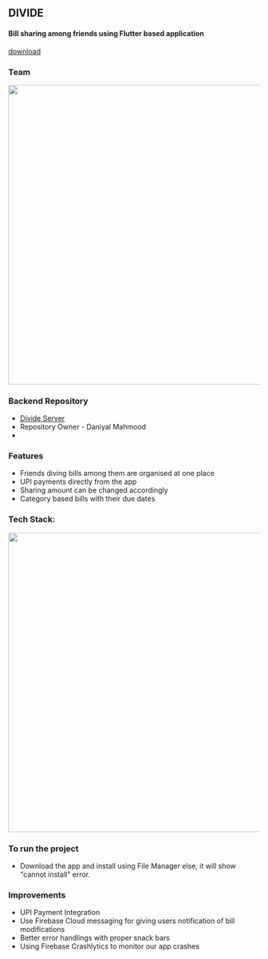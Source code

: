 
## DIVIDE 
#### Bill sharing among friends using Flutter based application
[download](https://raw.githubusercontent.com/reverope/Divide/master/app-armeabi-v7a-release.apk)

### Team
<img src="https://user-images.githubusercontent.com/23384886/139630943-f2919185-d3d1-4ab7-ad77-3c412f9bc6f2.png" width="600"/>

### Backend Repository
- [Divide Server](https://github.com/Dphilomath/divide)
- Repository Owner - Daniyal Mahmood
- 
### Features
- Friends diving bills among them are organised at one place
- UPI payments directly from the app
- Sharing amount can be changed accordingly
- Category based bills with their due dates

### Tech Stack:
<img src="https://user-images.githubusercontent.com/23384886/139630875-a97ff3f4-dbac-4be9-b236-a689a878e31b.png" width="600"/>

### To run the project
- Download the app and install using File Manager else, it will show "cannot install" error.

### Improvements
- UPI Payment Integration 
- Use Firebase Cloud messaging for giving users notification of bill modifications
- Better error handlings with proper snack bars
- Using Firebase Crashlytics to monitor our app crashes


